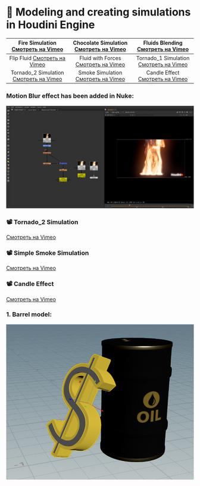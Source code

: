 # 🌟  Modeling and creating simulations in Houdini Engine

|Fire Simulation [Смотреть на Vimeo](https://vimeo.com/manage/videos/1036484069) |Chocolate Simulation [Смотреть на Vimeo](https://vimeo.com/manage/videos/1037379231) |Fluids Blending [Смотреть на Vimeo](https://vimeo.com/manage/videos/1036682315) |
|:------------------------------------------------------------------------------------------------------:|:-----------------------------------------------------------------------------------------:|:-----------------------------------------------------------------------------------------:|
|Flip Fluid [Смотреть на Vimeo](https://vimeo.com/manage/videos/1036681194) |Fluid with Forces [Смотреть на Vimeo](https://vimeo.com/manage/videos/1036718589) |Tornado_1 Simulation  [Смотреть на Vimeo](https://vimeo.com/manage/videos/1035014969) |
|Tornado_2 Simulation [Смотреть на Vimeo](https://vimeo.com/manage/videos/1035014383) |Smoke Simulation [Смотреть на Vimeo](https://vimeo.com/manage/videos/1034649055) |Candle Effect [Смотреть на Vimeo](https://vimeo.com/manage/videos/1034646587) |


 
 ### Motion Blur effect has been added in Nuke:
![7](https://github.com/Mirabird/Houdini_projects/blob/Pics/Fire.png)



  ### 📽 Tornado_2 Simulation
[Смотреть на Vimeo](https://vimeo.com/manage/videos/1035014383)

 ### 📽 Simple Smoke Simulation
[Смотреть на Vimeo](https://vimeo.com/manage/videos/1034649055)

 ### 📽 Candle Effect
[Смотреть на Vimeo](https://vimeo.com/manage/videos/1034646587)

### 1. Barrel model:
![1](https://github.com/Mirabird/Houdini_projects/blob/Pics/Barrel.png)




